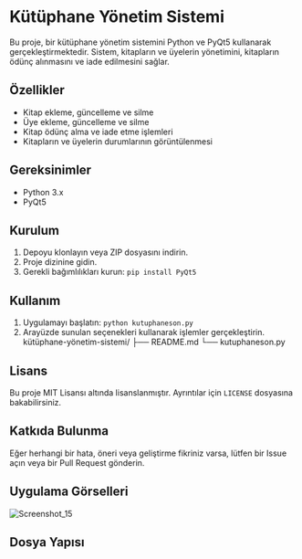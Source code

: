 # Kütüphane Yönetim Sistemi

Bu proje, bir kütüphane yönetim sistemini Python ve PyQt5 kullanarak gerçekleştirmektedir. Sistem, kitapların ve üyelerin yönetimini, kitapların ödünç alınmasını ve iade edilmesini sağlar.

## Özellikler

- Kitap ekleme, güncelleme ve silme
- Üye ekleme, güncelleme ve silme
- Kitap ödünç alma ve iade etme işlemleri
- Kitapların ve üyelerin durumlarının görüntülenmesi

## Gereksinimler

- Python 3.x
- PyQt5

## Kurulum

1. Depoyu klonlayın veya ZIP dosyasını indirin.
2. Proje dizinine gidin.
3. Gerekli bağımlılıkları kurun: `pip install PyQt5`

## Kullanım

1. Uygulamayı başlatın: `python kutuphaneson.py`
2. Arayüzde sunulan seçenekleri kullanarak işlemler gerçekleştirin.
kütüphane-yönetim-sistemi/
├── README.md
└── kutuphaneson.py
## Lisans

Bu proje MIT Lisansı altında lisanslanmıştır. Ayrıntılar için `LICENSE` dosyasına bakabilirsiniz.

## Katkıda Bulunma

Eğer herhangi bir hata, öneri veya geliştirme fikriniz varsa, lütfen bir Issue açın veya bir Pull Request gönderin.

## Uygulama Görselleri
![Screenshot_15](https://github.com/numyy/Python-pyqt5-Projeleri/assets/148050750/6c69bac2-095e-418e-ba5a-aa1a390ad72b)

## Dosya Yapısı
